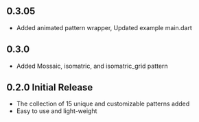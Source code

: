 ## 0.3.05

* Added animated pattern wrapper, Updated example main.dart

## 0.3.0 

* Added Mossaic, isomatric, and isomatric_grid pattern

## 0.2.0 Initial Release

* The collection of 15 unique and customizable patterns added 
* Easy to use and light-weight